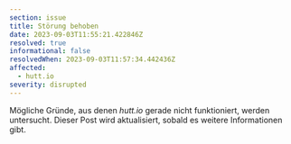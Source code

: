 ```yaml
---
section: issue
title: Störung behoben
date: 2023-09-03T11:55:21.422846Z
resolved: true
informational: false
resolvedWhen: 2023-09-03T11:57:34.442436Z
affected:
  - hutt.io
severity: disrupted
---
```

Mögliche Gründe, aus denen *hutt.io* gerade nicht funktioniert, werden untersucht. Dieser Post wird aktualisiert, sobald es weitere Informationen gibt.

        